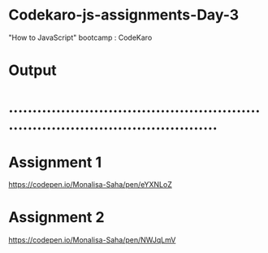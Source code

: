 # Codekaro-js-assignments-Day-3
"How to JavaScript" bootcamp : CodeKaro

# Output
# .................................................................................................
# Assignment 1
https://codepen.io/Monalisa-Saha/pen/eYXNLoZ


# Assignment 2
https://codepen.io/Monalisa-Saha/pen/NWJqLmV

